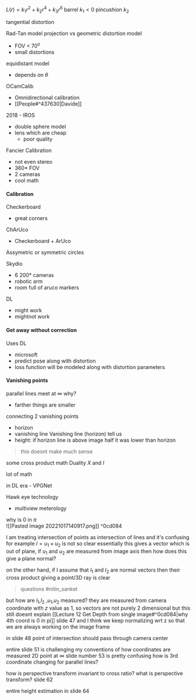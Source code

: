 

$L(r) = k_1 r^2 + k_2 r^4 + k_3 r^6$
barrel  $k_1 < 0$
pincushion $k_2$

tangential distortion

Rad-Tan model 
projection vs geometric distortion model
- FOV < $70^o$ 
- small distortions

equidistant model
- depends on $\theta$ 

OCamCalib
- Omnidirectional calibration 
- [[People#^437630|Davide]]

2018 - IROS
- double sphere model
- lens which are cheap 
	- poor quality

Fancier Calibration
- not even stereo
- 360* FOV
- 2 cameras
- cool math

#### Calibration
Checkerboard
- great corners

ChArUco
- Checkerboard + ArUco

Assymetric or symmetric circles



Skydio
- 6 200* cameras
- robotic arm 
- room full of aruco markers

DL
- might work 
- mightnot work


#### Get away without correction

Uses DL
- microsoft
- predict pose along with distortion
- loss function will be modeled along with distortion parameters


#### Vanishing points
parallel lines meet at $\infty$
why?
- farther things are smaller

connecting 2 vanishing points 
- horizon
- vanishing line
Vanishing line (horizon) tell us
- height: if horizon line is above image half it was lower than horizon
>this doesnt make much sense 


some cross product math
Duality
$X$ and $l$

lot of math

in DL era - VPGNet

Hawk eye technology
- multiview meterology

why is $0$ in $\pi$   
![[Pasted image 20221017140917.png]] ^0cd084

I am treating intersection of points as intersection of lines and it's confusing
for example 
$l = u_1 \times u_2$ is not so clear 
essentially this gives a vector which is out of plane, 
if $u_1$ and $u_2$ are measured from image axis then how does this give a plane normal?

on the other hand, if I assume that $l_1$ and $l_2$ are normal vectors then their cross product giving a point/3D ray is clear 

>questions #nitin_sanket 

but how are $l_1$,$l_2$ ,$u_1$,$u_2$ measured? 
	they are measured from camera coordinate with $z$ value as $1$, so vectors are not purely 2 dimensional
	but this still doesnt explain [[Lecture 12 Get Depth from single image#^0cd084|why 4th coord is 0 in pi]] slide 47
	and I think we keep normalizing wrt z so that we are always working on the image frame
	
in slide 48 point of intersection should pass through camera center

entire slide 51 is challenging my conventions of how coordinates are measured
2D point at $\infty$ slide number 53 is pretty confusing
	how is 3rd coordinate changing for parallel lines? 


how is perspective transform invariant to cross ratio? 
	what is perspective transform? slide 62

entire height estimation in slide 64
